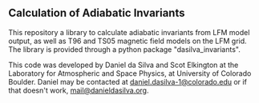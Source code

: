 Calculation of Adiabatic Invariants
---------------------------------------

This repository a library to calculate adiabatic invariants from LFM model output, as well as T96 and TS05 magnetic field models on the LFM grid. The library is provided through a python package "dasilva_invariants".

This code was developed by Daniel da Silva and Scot Elkington at the Laboratory for Atmospheric and Space Physics, at University of Colorado Boulder. Daniel may be contacted at [daniel.dasilva-1@colorado.edu](mailto:daniel.dasilva-1@colorado.edu) or if that doesn't work, [mail@danieldasilva.org](mailto:mail@danieldasilva.org).
